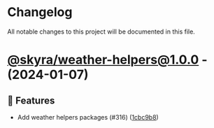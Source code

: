 # Changelog

All notable changes to this project will be documented in this file.

# [@skyra/weather-helpers@1.0.0](https://github.com/skyra-project/archid-components/compare/@skyra/weather-helpers@1.0.0...@skyra/weather-helpers@1.0.0) - (2024-01-07)

## 🚀 Features

- Add weather helpers packages (#316) ([1cbc9b8](https://github.com/skyra-project/archid-components/commit/1cbc9b8a7460af59c2bf8daa209e299f6c378f4a))

